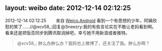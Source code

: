 layout: weibo
date: 2012-12-14 02:12:25
---
2012-12-14 02:12:25  &nbsp;&nbsp;&nbsp;&nbsp;&nbsp;&nbsp; 来自 <a href="http://app.weibo.com/t/feed/l4RWD" rel="nofollow">Weico.Android</a>
 看到一个有思想的少年，阿姨欣慰的笑了……//@xcv58_:回复@Sneezry:我的有些言论实在不敢让老妈看到啊。 看来还是把饭否同步到腾讯取消掉吧，幸亏她不用新浪或者推特。
>  @xcv58_: 肿么办肿么办？我妈也上微博了，还关注了我。肿么办啊？ ​​​
